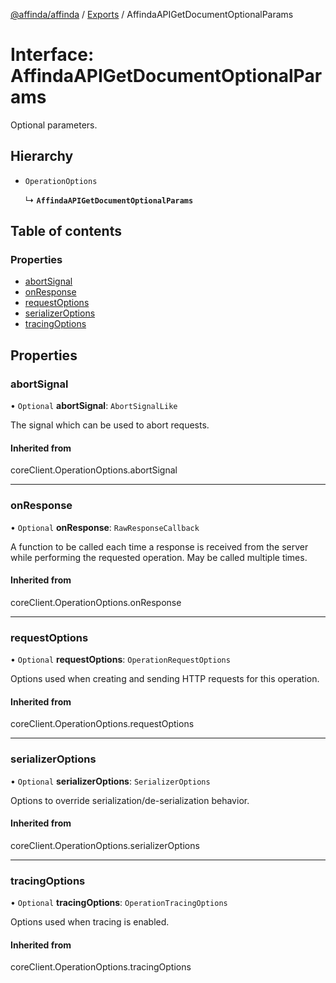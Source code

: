 [@affinda/affinda](../README.md) / [Exports](../modules.md) / AffindaAPIGetDocumentOptionalParams

# Interface: AffindaAPIGetDocumentOptionalParams

Optional parameters.

## Hierarchy

- `OperationOptions`

  ↳ **`AffindaAPIGetDocumentOptionalParams`**

## Table of contents

### Properties

- [abortSignal](AffindaAPIGetDocumentOptionalParams.md#abortsignal)
- [onResponse](AffindaAPIGetDocumentOptionalParams.md#onresponse)
- [requestOptions](AffindaAPIGetDocumentOptionalParams.md#requestoptions)
- [serializerOptions](AffindaAPIGetDocumentOptionalParams.md#serializeroptions)
- [tracingOptions](AffindaAPIGetDocumentOptionalParams.md#tracingoptions)

## Properties

### abortSignal

• `Optional` **abortSignal**: `AbortSignalLike`

The signal which can be used to abort requests.

#### Inherited from

coreClient.OperationOptions.abortSignal

___

### onResponse

• `Optional` **onResponse**: `RawResponseCallback`

A function to be called each time a response is received from the server
while performing the requested operation.
May be called multiple times.

#### Inherited from

coreClient.OperationOptions.onResponse

___

### requestOptions

• `Optional` **requestOptions**: `OperationRequestOptions`

Options used when creating and sending HTTP requests for this operation.

#### Inherited from

coreClient.OperationOptions.requestOptions

___

### serializerOptions

• `Optional` **serializerOptions**: `SerializerOptions`

Options to override serialization/de-serialization behavior.

#### Inherited from

coreClient.OperationOptions.serializerOptions

___

### tracingOptions

• `Optional` **tracingOptions**: `OperationTracingOptions`

Options used when tracing is enabled.

#### Inherited from

coreClient.OperationOptions.tracingOptions
